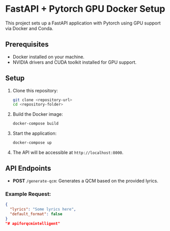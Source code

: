 # FastAPI + Pytorch GPU Docker Setup

This project sets up a FastAPI application with Pytorch using GPU support via Docker and Conda.

## Prerequisites

- Docker installed on your machine.
- NVIDIA drivers and CUDA toolkit installed for GPU support.

## Setup

1. Clone this repository:
    ```bash
    git clone <repository-url>
    cd <repository-folder>
    ```

2. Build the Docker image:
    ```bash
    docker-compose build
    ```

3. Start the application:
    ```bash
    docker-compose up
    ```

4. The API will be accessible at `http://localhost:8000`.

## API Endpoints

- **POST** `/generate-qcm`: Generates a QCM based on the provided lyrics.

### Example Request:

```json
{
  "lyrics": "Some lyrics here",
  "default_format": false
}
"# apiforqcmintelligent" 
